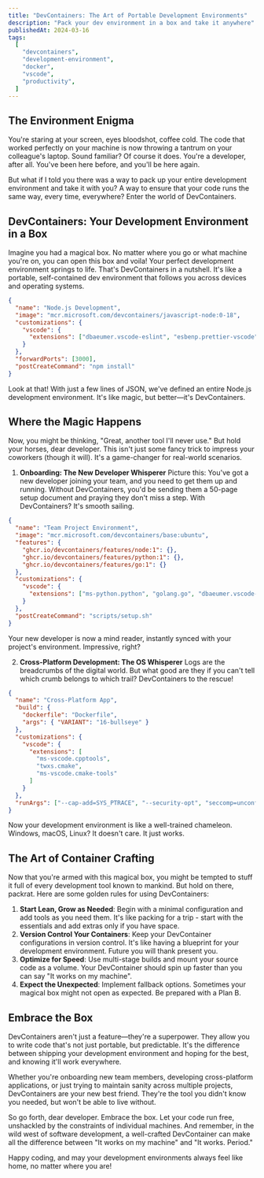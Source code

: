 ```yaml
---
title: "DevContainers: The Art of Portable Development Environments"
description: "Pack your dev environment in a box and take it anywhere"
publishedAt: 2024-03-16
tags:
  [
    "devcontainers",
    "development-environment",
    "docker",
    "vscode",
    "productivity",
  ]
---
```


## The Environment Enigma

You're staring at your screen, eyes bloodshot, coffee cold. The code that worked perfectly on your machine is now throwing a tantrum on your colleague's laptop. Sound familiar? Of course it does. You're a developer, after all. You've been here before, and you'll be here again.

But what if I told you there was a way to pack up your entire development environment and take it with you? A way to ensure that your code runs the same way, every time, everywhere? Enter the world of DevContainers.

## DevContainers: Your Development Environment in a Box

Imagine you had a magical box. No matter where you go or what machine you're on, you can open this box and voila! Your perfect development environment springs to life. That's DevContainers in a nutshell. It's like a portable, self-contained dev environment that follows you across devices and operating systems.

```json
{
  "name": "Node.js Development",
  "image": "mcr.microsoft.com/devcontainers/javascript-node:0-18",
  "customizations": {
    "vscode": {
      "extensions": ["dbaeumer.vscode-eslint", "esbenp.prettier-vscode"]
    }
  },
  "forwardPorts": [3000],
  "postCreateCommand": "npm install"
}
```

Look at that! With just a few lines of JSON, we've defined an entire Node.js development environment. It's like magic, but better—it's DevContainers.

## Where the Magic Happens

Now, you might be thinking, "Great, another tool I'll never use." But hold your horses, dear developer. This isn't just some fancy trick to impress your coworkers (though it will). It's a game-changer for real-world scenarios.

1. **Onboarding: The New Developer Whisperer**
   Picture this: You've got a new developer joining your team, and you need to get them up and running. Without DevContainers, you'd be sending them a 50-page setup document and praying they don't miss a step. With DevContainers? It's smooth sailing.

```json
{
  "name": "Team Project Environment",
  "image": "mcr.microsoft.com/devcontainers/base:ubuntu",
  "features": {
    "ghcr.io/devcontainers/features/node:1": {},
    "ghcr.io/devcontainers/features/python:1": {},
    "ghcr.io/devcontainers/features/go:1": {}
  },
  "customizations": {
    "vscode": {
      "extensions": ["ms-python.python", "golang.go", "dbaeumer.vscode-eslint"]
    }
  },
  "postCreateCommand": "scripts/setup.sh"
}
```

Your new developer is now a mind reader, instantly synced with your project's environment. Impressive, right?

2. **Cross-Platform Development: The OS Whisperer**
   Logs are the breadcrumbs of the digital world. But what good are they if you can't tell which crumb belongs to which trail? DevContainers to the rescue!

```json
{
  "name": "Cross-Platform App",
  "build": {
    "dockerfile": "Dockerfile",
    "args": { "VARIANT": "16-bullseye" }
  },
  "customizations": {
    "vscode": {
      "extensions": [
        "ms-vscode.cpptools",
        "twxs.cmake",
        "ms-vscode.cmake-tools"
      ]
    }
  },
  "runArgs": ["--cap-add=SYS_PTRACE", "--security-opt", "seccomp=unconfined"]
}
```

Now your development environment is like a well-trained chameleon. Windows, macOS, Linux? It doesn't care. It just works.

## The Art of Container Crafting

Now that you're armed with this magical box, you might be tempted to stuff it full of every development tool known to mankind. But hold on there, packrat. Here are some golden rules for using DevContainers:

1. **Start Lean, Grow as Needed**: Begin with a minimal configuration and add tools as you need them. It's like packing for a trip - start with the essentials and add extras only if you have space.
2. **Version Control Your Containers**: Keep your DevContainer configurations in version control. It's like having a blueprint for your development environment. Future you will thank present you.
3. **Optimize for Speed**: Use multi-stage builds and mount your source code as a volume. Your DevContainer should spin up faster than you can say "It works on my machine".
4. **Expect the Unexpected**: Implement fallback options. Sometimes your magical box might not open as expected. Be prepared with a Plan B.

## Embrace the Box

DevContainers aren't just a feature—they're a superpower. They allow you to write code that's not just portable, but predictable. It's the difference between shipping your development environment and hoping for the best, and knowing it'll work everywhere.

Whether you're onboarding new team members, developing cross-platform applications, or just trying to maintain sanity across multiple projects, DevContainers are your new best friend. They're the tool you didn't know you needed, but won't be able to live without.

So go forth, dear developer. Embrace the box. Let your code run free, unshackled by the constraints of individual machines. And remember, in the wild west of software development, a well-crafted DevContainer can make all the difference between "It works on my machine" and "It works. Period."

Happy coding, and may your development environments always feel like home, no matter where you are!
